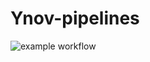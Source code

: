 # Ynov-pipelines

![example workflow](https://github.com/davik13/Ynov-pipelines/actions/workflows/ynov.yml/badge.svg)

 

